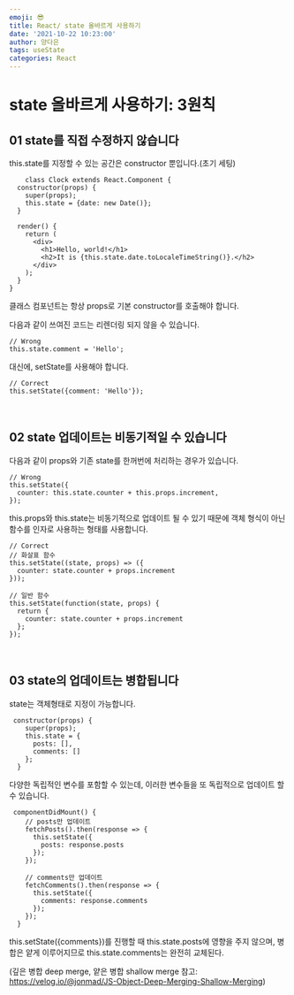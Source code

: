 ```yaml
---
emoji: 😎
title: React/ state 올바르게 사용하기
date: '2021-10-22 10:23:00'
author: 양다은
tags: useState
categories: React
---
```


# state 올바르게 사용하기: 3원칙

## 01 state를 직접 수정하지 않습니다
this.state를 지정할 수 있는 공간은 constructor 뿐입니다.(초기 세팅)

```
    class Clock extends React.Component {
  constructor(props) {
    super(props);
    this.state = {date: new Date()};
  }

  render() {
    return (
      <div>
        <h1>Hello, world!</h1>
        <h2>It is {this.state.date.toLocaleTimeString()}.</h2>
      </div>
    );
  }
}
```

클래스 컴포넌트는 항상 props로 기본 constructor를 호출해야 합니다.

다음과 같이 쓰여진 코드는 리렌더링 되지 않을 수 있습니다.
```
// Wrong
this.state.comment = 'Hello';
```
대신에, setState를 사용해야 합니다.
```
// Correct
this.setState({comment: 'Hello'});
```

<br>

## 02 state 업데이트는 비동기적일 수 있습니다
다음과 같이 props와 기존 state를 한꺼번에 처리하는 경우가 있습니다.

```
// Wrong
this.setState({
  counter: this.state.counter + this.props.increment,
});
```

this.props와 this.state는 비동기적으로 업데이트 될 수 있기 때문에 객체 형식이 아닌 함수를 인자로 사용하는 형태를 사용합니다.

```
// Correct
// 화살표 함수
this.setState((state, props) => ({
  counter: state.counter + props.increment
}));

// 일반 함수
this.setState(function(state, props) {
  return {
    counter: state.counter + props.increment
  };
});
```

<br>

## 03 state의 업데이트는 병합됩니다

state는 객체형태로 지정이 가능합니다. 
```
 constructor(props) {
    super(props);
    this.state = {
      posts: [],
      comments: []
    };
  }
```

다양한 독립적인 변수를 포함할 수 있는데, 이러한 변수들을 또 독립적으로 업데이트 할 수 있습니다.

```
 componentDidMount() {
    // posts만 업데이트
    fetchPosts().then(response => {
      this.setState({
        posts: response.posts
      });
    });

    // comments만 업데이트
    fetchComments().then(response => {
      this.setState({
        comments: response.comments
      });
    });
  }
```

this.setState({comments})를 진행할 때 this.state.posts에 영향을 주지 않으며, 
병합은 얕게 이루어지므로 this.state.comments는 완전히 교체된다.

(깊은 병합 deep merge, 얕은 병합 shallow merge 참고: https://velog.io/@jonmad/JS-Object-Deep-Merging-Shallow-Merging)